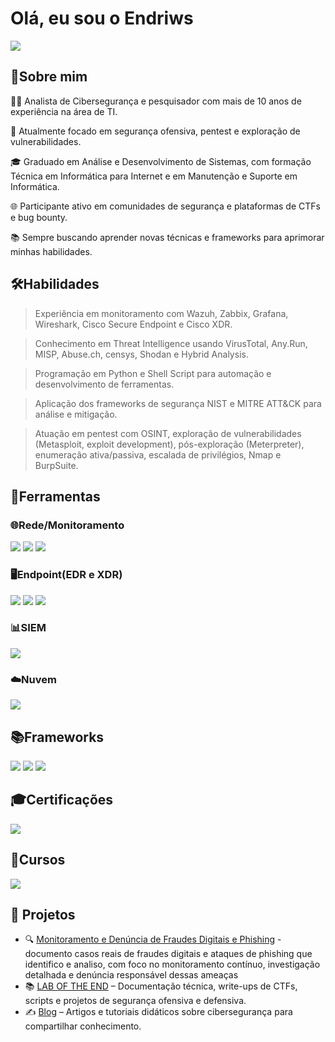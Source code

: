 # Olá, eu sou o Endriws                               <a href="https://tryhackme-badges.s3.amazonaws.com/END404.png?update=1" alt="Your Image Badge" /></a>

<a href="https://www.linkedin.com/in/endriws-silva-879a68256/"><img src="https://img.shields.io/badge/-LinkedIn-0072b1?&style=for-the-badge&logo=linkedin&logoColor=white" /></a>

## 📝Sobre mim

🕵️‍♂️ Analista de Cibersegurança e pesquisador com mais de 10 anos de experiência na área de TI.

🐞 Atualmente focado em segurança ofensiva, pentest e exploração de vulnerabilidades.

🎓 Graduado em Análise e Desenvolvimento de Sistemas, com formação Técnica em Informática para Internet e em Manutenção e Suporte em Informática.

🌐 Participante ativo em comunidades de segurança e plataformas de CTFs e bug bounty.

📚 Sempre buscando aprender novas técnicas e frameworks para aprimorar minhas habilidades.



## 🛠️Habilidades

> Experiência em monitoramento com Wazuh, Zabbix, Grafana, Wireshark, Cisco Secure Endpoint e Cisco XDR.

> Conhecimento em Threat Intelligence usando VirusTotal, Any.Run, MISP, Abuse.ch, censys, Shodan e Hybrid Analysis.

> Programação em Python e Shell Script para automação e desenvolvimento de ferramentas.

> Aplicação dos frameworks de segurança NIST e MITRE ATT&CK para análise e mitigação.

> Atuação em pentest com OSINT, exploração de vulnerabilidades (Metasploit, exploit development), pós-exploração (Meterpreter), enumeração ativa/passiva, escalada de privilégios, Nmap e BurpSuite.

## 🧰Ferramentas


### 🌐Rede/Monitoramento
<div>
    <img src="https://img.shields.io/badge/-Zabbix-D70040?&style=for-the-badge&logo=Zabbix&logoColor=white" />
    <img src="https://img.shields.io/badge/-Grafana-F58025?&style=for-the-badge&logo=Grafana&logoColor=white" />
    <img src="https://img.shields.io/badge/-Wireshark-1679A7?&style=for-the-badge&logo=Wireshark&logoColor=white" />



</div>

### 🖥️Endpoint(EDR e XDR)
<div>
    <img src="https://img.shields.io/badge/-Cisco_Secure_Endpoint-1BA0D7?style=for-the-badge&logo=Cisco&logoColor=white" />
    <img src="https://img.shields.io/badge/-Cisco_SecureX-1BA0D7?style=for-the-badge&logo=Cisco&logoColor=white" />
    <img src="https://img.shields.io/badge/-Microsoft_Defender_for_Endpoint-00A4EF?&style=for-the-badge&logo=Microsoft&logoColor=white" />

</div>

### 📊SIEM
<div>
    <img src="https://img.shields.io/badge/-Wazuh-4B8BBE?&style=for-the-badge&logo=wazuh&logoColor=white" />
    
    
</div>

### ☁️Nuvem
<div>
    <img src="https://img.shields.io/badge/Azure-0078D4?style=for-the-badge&logo=microsoft-azure&logoColor=white" />

</div>

## 📚Frameworks

<div>
    <img src="https://img.shields.io/badge/-ISO%2027001-003D6B?&style=for-the-badge" />
    <img src="https://img.shields.io/badge/-NIST-003366?&style=for-the-badge&logo=usps&logoColor=white" />
    <img src="https://img.shields.io/badge/-MITRE--ATT%26CK-000000?&style=for-the-badge&logo=blackberry&logoColor=white" />

    
</div>

## 🎓Certificações

<div>
    <img src="https://img.shields.io/badge/-eJPTv2-800080?&style=for-the-badge&logo=hackthebox&logoColor=white" />
    


</div>

## 📖Cursos
<div>
    <img src="https://img.shields.io/badge/-Penetration%20Testing%20Student%20%5BINE%5D-FF5722?&style=for-the-badge&logo=securityscorecard&logoColor=white" />


    

</div>

## 🚀 Projetos
- 🔍 [Monitoramento e Denúncia de Fraudes Digitais e Phishing](https://endriws.gitbook.io/lab-of-the-end/projetos/fraudes-digitais-e-phishing) - documento casos reais de fraudes digitais e ataques de phishing que identifico e analiso, com foco no monitoramento contínuo, investigação detalhada e denúncia responsável dessas ameaças
- 📚 [LAB OF THE END](https://endriws.gitbook.io/lab-of-the-end) – Documentação técnica, write-ups de CTFs, scripts e projetos de segurança ofensiva e defensiva.  
- ✍️ [Blog](https://medium.com/@endriws) – Artigos e tutoriais didáticos sobre cibersegurança para compartilhar conhecimento.
